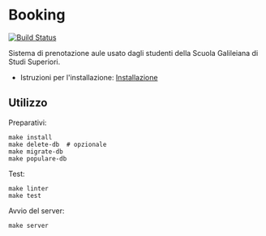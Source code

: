 Booking
=======

[![Build Status](https://travis-ci.org/studentisgss/booking.svg?branch=master)](https://travis-ci.org/studentisgss/booking)

Sistema di prenotazione aule usato dagli studenti della Scuola Galileiana di Studi Superiori.

* Istruzioni per l'installazione: [Installazione](https://github.com/studentisgss/booking/wiki/Installazione)


Utilizzo
--------

Preparativi:

	make install
	make delete-db  # opzionale
	make migrate-db
	make populare-db

Test:

    make linter
    make test

Avvio del server:

	make server
